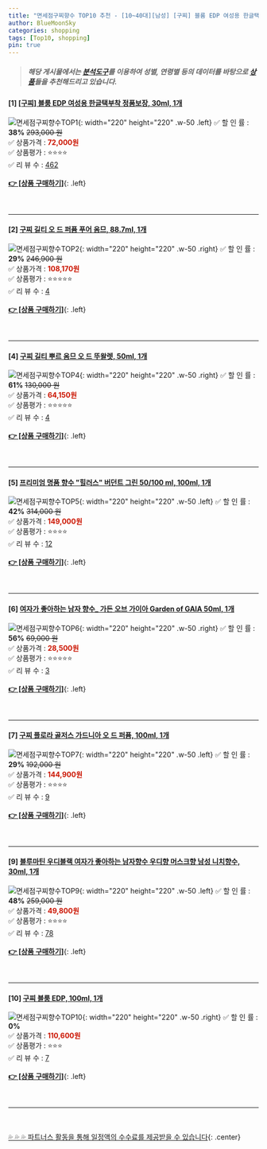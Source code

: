 ```yaml
---
title: "면세점구찌향수 TOP10 추천 - [10~40대][남성] [구찌] 블룸 EDP 여성용 한글택부착 정품보장, 30ml, 1개"
author: BlueMoonSky
categories: shopping
tags: [Top10, shopping]
pin: true
---
```


> ##### 해당 게시물에서는 [**분석도구**](https://itemscout.io/)를 이용하여 **성별**, **연령별** 등의 데이터를 바탕으로 [**상품**](https://link.coupang.com/a/baae76)들을 추천해드리고 있습니다.

#### [1] [[구찌] 블룸 EDP 여성용 한글택부착 정품보장, 30ml, 1개](https://link.coupang.com/re/AFFSDP?lptag=AF5964186&subid=bluemoonsky6999&pageKey=40969807&traceid=V0-153&itemId=149676154&vendorItemId=70281079993)
![면세점구찌향수TOP1](https://thumbnail10.coupangcdn.com/thumbnails/remote/230x230ex/image/vendor_inventory/123b/dda142644a0e27d1afccffde316b7bd42c06c05808a01f35c85ecec450e7.jpg){: width="220" height="220" .w-50 .left}
✅ 할 인 률 : **38%** ~~<del class="base-price"> 293,000  </del>원~~<br>
✅ 상품가격 : <span style="color:#cb1400"> **72,000원** </span><br>
✅ 상품평가 : ⭐⭐⭐⭐<br>
✅ 리 뷰 수 : [462](https://link.coupang.com/re/AFFSDP?lptag=AF5964186&subid=bluemoonsky6999&pageKey=40969807&traceid=V0-153&itemId=149676154&vendorItemId=70281079993)<br>
<br>
[**👉  [상품 구매하기]**](https://link.coupang.com/re/AFFSDP?lptag=AF5964186&subid=bluemoonsky6999&pageKey=40969807&traceid=V0-153&itemId=149676154&vendorItemId=70281079993){: .left}
<br>
<br>
<br>

***

#### [2] [구찌 길티 오 드 퍼퓸 푸어 옴므, 88.7ml, 1개](https://link.coupang.com/re/AFFSDP?lptag=AF5964186&subid=bluemoonsky6999&pageKey=6729189033&traceid=V0-153&itemId=17520077186&vendorItemId=84687224668)
![면세점구찌향수TOP2](https://thumbnail6.coupangcdn.com/thumbnails/remote/230x230ex/image/vendor_inventory/58cd/08239b37beaf29f178007df0916cca9c46c224cc9688ea9e4ed3208f5fc7.jpg){: width="220" height="220" .w-50 .right}
✅ 할 인 률 : **29%** ~~<del class="base-price"> 246,900  </del>원~~<br>
✅ 상품가격 : <span style="color:#cb1400"> **108,170원** </span><br>
✅ 상품평가 : ⭐⭐⭐⭐⭐<br>
✅ 리 뷰 수 : [4](https://link.coupang.com/re/AFFSDP?lptag=AF5964186&subid=bluemoonsky6999&pageKey=6729189033&traceid=V0-153&itemId=17520077186&vendorItemId=84687224668)<br>
<br>
[**👉  [상품 구매하기]**](https://link.coupang.com/re/AFFSDP?lptag=AF5964186&subid=bluemoonsky6999&pageKey=6729189033&traceid=V0-153&itemId=17520077186&vendorItemId=84687224668){: .left}
<br>
<br>
<br>

***

#### [4] [구찌 길티 뿌르 옴므 오 드 뚜왈렛, 50ml, 1개](https://link.coupang.com/re/AFFSDP?lptag=AF5964186&subid=bluemoonsky6999&pageKey=6729188979&traceid=V0-153&itemId=15674077804&vendorItemId=82889597353)
![면세점구찌향수TOP4](https://thumbnail8.coupangcdn.com/thumbnails/remote/230x230ex/image/vendor_inventory/3358/227543e3bbc448ced4b37b606556c3441481d5d894fa55ee126b4c006424.jpg){: width="220" height="220" .w-50 .right}
✅ 할 인 률 : **61%** ~~<del class="base-price"> 130,000  </del>원~~<br>
✅ 상품가격 : <span style="color:#cb1400"> **64,150원** </span><br>
✅ 상품평가 : ⭐⭐⭐⭐⭐<br>
✅ 리 뷰 수 : [4](https://link.coupang.com/re/AFFSDP?lptag=AF5964186&subid=bluemoonsky6999&pageKey=6729188979&traceid=V0-153&itemId=15674077804&vendorItemId=82889597353)<br>
<br>
[**👉  [상품 구매하기]**](https://link.coupang.com/re/AFFSDP?lptag=AF5964186&subid=bluemoonsky6999&pageKey=6729188979&traceid=V0-153&itemId=15674077804&vendorItemId=82889597353){: .left}
<br>
<br>
<br>

***

#### [5] [프리미엄 명품 향수 "힐러스" 버던트 그린 50/100 ml, 100ml, 1개](https://link.coupang.com/re/AFFSDP?lptag=AF5964186&subid=bluemoonsky6999&pageKey=7479166346&traceid=V0-153&itemId=19532238198&vendorItemId=86296652425)
![면세점구찌향수TOP5](https://thumbnail7.coupangcdn.com/thumbnails/remote/230x230ex/image/vendor_inventory/775f/12726f41554a0c34b873e7acb1608dda6aea665631d88958e7e8098d9f07.jpg){: width="220" height="220" .w-50 .left}
✅ 할 인 률 : **42%** ~~<del class="base-price"> 314,000  </del>원~~<br>
✅ 상품가격 : <span style="color:#cb1400"> **149,000원** </span><br>
✅ 상품평가 : ⭐⭐⭐⭐<br>
✅ 리 뷰 수 : [12](https://link.coupang.com/re/AFFSDP?lptag=AF5964186&subid=bluemoonsky6999&pageKey=7479166346&traceid=V0-153&itemId=19532238198&vendorItemId=86296652425)<br>
<br>
[**👉  [상품 구매하기]**](https://link.coupang.com/re/AFFSDP?lptag=AF5964186&subid=bluemoonsky6999&pageKey=7479166346&traceid=V0-153&itemId=19532238198&vendorItemId=86296652425){: .left}
<br>
<br>
<br>

***

#### [6] [여자가 좋아하는 남자 향수_ 가든 오브 가이아 Garden of GAIA 50ml, 1개](https://link.coupang.com/re/AFFSDP?lptag=AF5964186&subid=bluemoonsky6999&pageKey=6460519502&traceid=V0-153&itemId=14058721528&vendorItemId=81593881091)
![면세점구찌향수TOP6](https://thumbnail10.coupangcdn.com/thumbnails/remote/230x230ex/image/vendor_inventory/ef65/5970ed445417442a10281bbc2ae36cc74daa75701a5a879852e855a04015.jpg){: width="220" height="220" .w-50 .right}
✅ 할 인 률 : **56%** ~~<del class="base-price"> 69,000  </del>원~~<br>
✅ 상품가격 : <span style="color:#cb1400"> **28,500원** </span><br>
✅ 상품평가 : ⭐⭐⭐⭐⭐<br>
✅ 리 뷰 수 : [3](https://link.coupang.com/re/AFFSDP?lptag=AF5964186&subid=bluemoonsky6999&pageKey=6460519502&traceid=V0-153&itemId=14058721528&vendorItemId=81593881091)<br>
<br>
[**👉  [상품 구매하기]**](https://link.coupang.com/re/AFFSDP?lptag=AF5964186&subid=bluemoonsky6999&pageKey=6460519502&traceid=V0-153&itemId=14058721528&vendorItemId=81593881091){: .left}
<br>
<br>
<br>

***

#### [7] [구찌 플로라 골저스 가드니아 오 드 퍼퓸, 100ml, 1개](https://link.coupang.com/re/AFFSDP?lptag=AF5964186&subid=bluemoonsky6999&pageKey=6601079292&traceid=V0-153&itemId=14933574050&vendorItemId=82889597144)
![면세점구찌향수TOP7](https://thumbnail7.coupangcdn.com/thumbnails/remote/230x230ex/image/vendor_inventory/35fd/dcfdf15adacb7da02bb68b1f31cf92c3d439abcf6a1fe5fde5f801504558.jpg){: width="220" height="220" .w-50 .left}
✅ 할 인 률 : **29%** ~~<del class="base-price"> 192,000  </del>원~~<br>
✅ 상품가격 : <span style="color:#cb1400"> **144,900원** </span><br>
✅ 상품평가 : ⭐⭐⭐⭐<br>
✅ 리 뷰 수 : [9](https://link.coupang.com/re/AFFSDP?lptag=AF5964186&subid=bluemoonsky6999&pageKey=6601079292&traceid=V0-153&itemId=14933574050&vendorItemId=82889597144)<br>
<br>
[**👉  [상품 구매하기]**](https://link.coupang.com/re/AFFSDP?lptag=AF5964186&subid=bluemoonsky6999&pageKey=6601079292&traceid=V0-153&itemId=14933574050&vendorItemId=82889597144){: .left}
<br>
<br>
<br>

***

#### [9] [블루마틴 우디블랙 여자가 좋아하는 남자향수 우디향 머스크향 남성 니치향수, 30ml, 1개](https://link.coupang.com/re/AFFSDP?lptag=AF5964186&subid=bluemoonsky6999&pageKey=7308240001&traceid=V0-153&itemId=18717001228&vendorItemId=86281339766)
![면세점구찌향수TOP9](https://thumbnail9.coupangcdn.com/thumbnails/remote/230x230ex/image/vendor_inventory/427a/b36bd4cd0fe37a4d46bc37288a41ea940cd863f86aa4cc6c9b2e4ee9b5d7.jpg){: width="220" height="220" .w-50 .left}
✅ 할 인 률 : **48%** ~~<del class="base-price"> 259,000  </del>원~~<br>
✅ 상품가격 : <span style="color:#cb1400"> **49,800원** </span><br>
✅ 상품평가 : ⭐⭐⭐⭐<br>
✅ 리 뷰 수 : [78](https://link.coupang.com/re/AFFSDP?lptag=AF5964186&subid=bluemoonsky6999&pageKey=7308240001&traceid=V0-153&itemId=18717001228&vendorItemId=86281339766)<br>
<br>
[**👉  [상품 구매하기]**](https://link.coupang.com/re/AFFSDP?lptag=AF5964186&subid=bluemoonsky6999&pageKey=7308240001&traceid=V0-153&itemId=18717001228&vendorItemId=86281339766){: .left}
<br>
<br>
<br>

***

#### [10] [구찌 블룸 EDP, 100ml, 1개](https://link.coupang.com/re/AFFSDP?lptag=AF5964186&subid=bluemoonsky6999&pageKey=40969807&traceid=V0-153&itemId=17804389161&vendorItemId=85215836680)
![면세점구찌향수TOP10](https://thumbnail9.coupangcdn.com/thumbnails/remote/230x230ex/image/vendor_inventory/6832/af922b597f9269eac43d1144c4155f3948ae15ddc69ada2f4b3c87ec6b53.jpg){: width="220" height="220" .w-50 .right}
✅ 할 인 률 : **0%** <br>
✅ 상품가격 : <span style="color:#cb1400"> **110,600원** </span><br>
✅ 상품평가 : ⭐⭐⭐<br>
✅ 리 뷰 수 : [7](https://link.coupang.com/re/AFFSDP?lptag=AF5964186&subid=bluemoonsky6999&pageKey=40969807&traceid=V0-153&itemId=17804389161&vendorItemId=85215836680)<br>
<br>
[**👉  [상품 구매하기]**](https://link.coupang.com/re/AFFSDP?lptag=AF5964186&subid=bluemoonsky6999&pageKey=40969807&traceid=V0-153&itemId=17804389161&vendorItemId=85215836680){: .left}
<br>
<br>
<br>

***
<br><br>[💦 💦 💦 파트너스 활동을 통해 일정액의 수수료를 제공받을 수 있습니다](https://link.coupang.com/a/baae76){: .center}